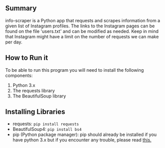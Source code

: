 ## Summary
info-scraper is a Python app that requests and scrapes information from a given list of Instagram  profiles. The links to the Instagram  pages can be found on the file 'users.txt' and can be modified as needed. Keep in mind that Instagram might have a limit on the number of requests we can make per day.

## How to Run it
To be able to run this program you will need to install the following components:
1. Python 3.x
1. The requests library
1. The BeautifulSoup library

## Installing Libraries
* requests:
`pip install requests`
* BeautifulSoup4:
`pip install bs4`
* pip (Python package manager):
pip should already be installed if you have python 3.x but if you encounter any trouble, please read [this.](https://pip.pypa.io/en/stable/installing/)
